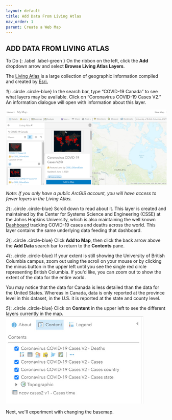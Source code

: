 ```yaml
---
layout: default
title: Add Data From Living Atlas
nav_order: 1
parent: Create a Web Map
---
```


## ADD DATA FROM LIVING ATLAS

To Do
{: .label .label-green }
On the ribbon on the left, click the **Add** dropdown arrow and select **Browse Living Atlas Layers**.

The [Living Atlas](https://livingatlas.arcgis.com/en/) is a large collection of geographic information compiled and created by [Esri.](https://www.esri.com/en-us/home)

*1*{: .circle .circle-blue} In the search bar, type “COVID-19 Canada” to see what layers may be available. Click on “Coronavirus COVID-19 Cases V2.” An information dialogue will open with information about this layer.   

![add_LA_data](../images/add_LA_data.png)

*Note: If you only have a public ArcGIS account, you will have access to fewer layers in the Living Atlas.*

*2*{: .circle .circle-blue} Scroll down to read about it. This layer is created and maintained by the Center for Systems Science and Engineering (CSSE) at the Johns Hopkins University, which is also maintaining the well known [Dashboard](https://coronavirus.jhu.edu/map.html) tracking COVID-19 cases and deaths across the world. This layer contains the same underlying data feeding that dashboard.

*3*{: .circle .circle-blue} Click **Add to Map**, then click the back arrow above the **Add Data** search bar to return to the **Contents** pane.

*4*{: .circle .circle-blue} If your extent is still showing the University of British Columbia campus, zoom out using the scroll on your mouse or by clicking the  minus button in the upper left until you see the single red circle representing British Columbia. If you'd like, you can zoom out to show the extent of the data for the entire world.

You may notice that the data for Canada is less detailed than the data for the United States. Whereas in Canada, data is only reported at the province level in this dataset, in the U.S. it is reported at the state and county level.

*5*{: .circle .circle-blue} Click on **Content** in the upper left to see the different layers currently in the map.
![content](../images/content.jpg)

Next, we'll experiment with changing the basemap.

